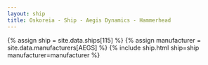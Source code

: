 ```yaml
---
layout: ship
title: Oskoreia - Ship - Aegis Dynamics - Hammerhead
---
```

{% assign ship = site.data.ships[115] %}
{% assign manufacturer = site.data.manufacturers[AEGS] %}
{% include ship.html ship=ship manufacturer=manufacturer %}
